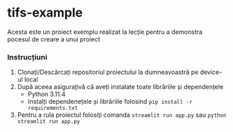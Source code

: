 # tifs-example
Acesta este un proiect exemplu realizat la lecție pentru a demonstra pocesul de creare a unui proiect

### Instrucțiuni
1. Clonați/Descărcați repositoriul proiectului la dumneavoastră pe device-ul local
2. După aceea asigurațivă că aveți instalate toate librăriile și dependențele
    - Python 3.11.4
    - Instalți dependenețele și librăriile folosind `pip install -r requirements.txt`
4. Pentru a rula proiectul folosiți comanda `streamlit run app.py` sau `python streamlit run app.py`
